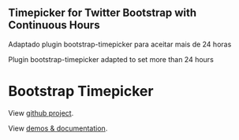 Timepicker for Twitter Bootstrap with Continuous Hours
------------------------------------

Adaptado plugin bootstrap-timepicker para aceitar mais de 24 horas

Plugin bootstrap-timepicker adapted to set more than 24 hours

Bootstrap Timepicker
=====================

View <a href="https://github.com/jdewit/bootstrap-timepicker" target="_blank">github project</a>.

View <a href="http://jdewit.github.com/bootstrap-timepicker" target="_blank">demos & documentation</a>.

